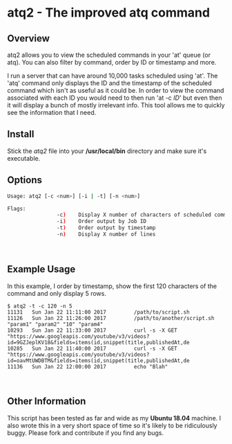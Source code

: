 # atq2 - The improved atq command

## Overview

atq2 allows you to view the scheduled commands in your 'at' queue (or atq). You can also filter by command, order by ID or timestamp and more.

I run a server that can have around 10,000 tasks scheduled using 'at'. The 'atq' command only displays the ID and the timestamp of the scheduled command which isn't as useful as it could be. In order to view the command associated with each ID you would need to then run 'at -c *ID*' but even then it will display a bunch of mostly irrelevant info. This tool allows me to quickly see the information that I need.
<br/>

## Install

Stick the *atq2* file into your **/usr/local/bin** directory and make sure it's executable.
<br/>

## Options

```bash
Usage: atq2 [-c <num>] [-i | -t] [-n <num>]

Flags:
                -c)    Display X number of characters of scheduled command
                -i)    Order output by Job ID
                -t)    Order output by timestamp
                -n)    Display X number of lines
```
<br/>

## Example Usage

In this example, I order by timestamp, show the first 120 characters of the command and only display 5 rows.
```
$ atq2 -t -c 120 -n 5
11131   Sun Jan 22 11:11:00 2017         /path/to/script.sh
11126   Sun Jan 22 11:26:00 2017         /path/to/another/script.sh "param1" "param2" "10" "param4"
10293   Sun Jan 22 11:33:00 2017         curl -s -X GET "https://www.googleapis.com/youtube/v3/videos?id=9GZJeplKV18&fields=items(id,snippet(title,publishedAt,de
10285   Sun Jan 22 11:40:00 2017         curl -s -X GET "https://www.googleapis.com/youtube/v3/videos?id=oavMtUWDBTM&fields=items(id,snippet(title,publishedAt,de
11136   Sun Jan 22 12:00:00 2017         echo "Blah"

```
<br/>

## Other Information

This script has been tested as far and wide as my **Ubuntu 18.04** machine.
I also wrote this in a very short space of time so it's likely to be ridiculously buggy.
Please fork and contribute if you find any bugs.

